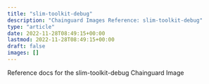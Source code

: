 ```yaml
---
title: "slim-toolkit-debug"
description: "Chainguard Images Reference: slim-toolkit-debug"
type: "article"
date: 2022-11-28T08:49:15+00:00
lastmod: 2022-11-28T08:49:15+00:00
draft: false
images: []
---
```


Reference docs for the slim-toolkit-debug Chainguard Image
